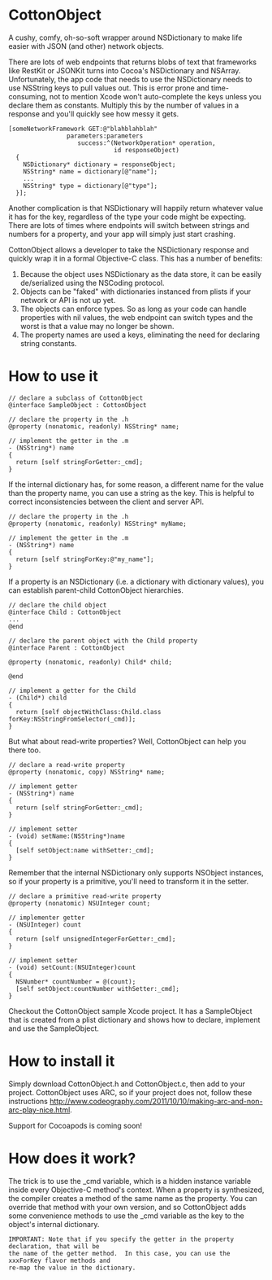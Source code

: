 CottonObject
========

A cushy, comfy, oh-so-soft wrapper around NSDictionary to make life easier with JSON (and other) network objects.


There are lots of web endpoints that returns blobs of text that frameworks like RestKit or JSONKit turns into Cocoa's NSDictionary and NSArray.  Unfortunately, the app code that needs to use the NSDictionary needs to use NSString keys to pull values out.  This is error prone and time-consuming, not to mention Xcode won't auto-complete the keys unless you declare them as constants.  Multiply this by the number of values in a response and you'll quickly see how messy it gets. 

```
[someNetworkFramework GET:@"blahblahblah"
                parameters:parameters
                   success:^(NetworkOperation* operation,
                             id responseObject)
  {
    NSDictionary* dictionary = responseObject;
    NSString* name = dictionary[@"name"];
    ...
    NSString* type = dictionary[@"type"];
  }];
```

Another complication is that NSDictionary will happily return whatever value it has for the key, regardless of the type your code might be expecting.  There are lots of times where endpoints will switch between strings and numbers for a property, and your app will simply just start crashing.

CottonObject allows a developer to take the NSDictionary response and quickly wrap it in a formal Objective-C class.  This has a number of benefits:

1.  Because the object uses NSDictionary as the data store, it can be easily de/serialized using the NSCoding protocol.
2.  Objects can be "faked" with dictionaries instanced from plists if your network or API is not up yet.
3.  The objects can enforce types.  So as long as your code can handle properties with nil values, the web endpoint can switch types and the worst is that a value may no longer be shown.
4.  The property names are used a keys, eliminating the need for declaring string constants.

How to use it
========

```
// declare a subclass of CottonObject
@interface SampleObject : CottonObject

// declare the property in the .h
@property (nonatomic, readonly) NSString* name;

// implement the getter in the .m
- (NSString*) name
{
  return [self stringForGetter:_cmd];
}
```

If the internal dictionary has, for some reason, a different name for the value than the property name, you can use a string as the key.  This is helpful to correct inconsistencies between the client and server API.

```
// declare the property in the .h
@property (nonatomic, readonly) NSString* myName;

// implement the getter in the .m
- (NSString*) name
{
  return [self stringForKey:@"my_name"];
}
```

If a property is an NSDictionary (i.e. a dictionary with dictionary values), you can establish parent-child CottonObject hierarchies.

```
// declare the child object
@interface Child : CottonObject
...
@end

// declare the parent object with the Child property
@interface Parent : CottonObject

@property (nonatomic, readonly) Child* child;

@end

// implement a getter for the Child
- (Child*) child
{
  return [self objectWithClass:Child.class forKey:NSStringFromSelector(_cmd)];
}
```

But what about read-write properties?  Well, CottonObject can help you there too.

```
// declare a read-write property
@property (nonatomic, copy) NSString* name;

// implement getter
- (NSString*) name
{
  return [self stringForGetter:_cmd];
}

// implement setter
- (void) setName:(NSString*)name
{
  [self setObject:name withSetter:_cmd];
}
```

Remember that the internal NSDictionary only supports NSObject instances, so if your property is a primitive, you'll need to transform it in the setter.

```
// declare a primitive read-write property
@property (nonatomic) NSUInteger count;

// implementer getter
- (NSUInteger) count
{
  return [self unsignedIntegerForGetter:_cmd];
}

// implement setter
- (void) setCount:(NSUInteger)count
{
  NSNumber* countNumber = @(count);
  [self setObject:countNumber withSetter:_cmd];
}
```

Checkout the CottonObject sample Xcode project.  It has a SampleObject that is created from a plist dictionary and shows how to declare, implement and use the SampleObject.

How to install it
========

Simply download CottonObject.h and CottonObject.c, then add to your project.  CottonObject uses ARC, so if your project does not, follow these instructions http://www.codeography.com/2011/10/10/making-arc-and-non-arc-play-nice.html.

Support for Cocoapods is coming soon!

How does it work?
========

The trick is to use the _cmd variable, which is a hidden instance variable inside every Objective-C method's context.  When a property is synthesized, the compiler creates a method of the same name as the property.  You can override that method with your own version, and so CottonObject adds some convenience methods to use the _cmd variable as the key to the object's internal dictionary.

```
IMPORTANT: Note that if you specify the getter in the property declaration, that will be
the name of the getter method.  In this case, you can use the xxxForKey flavor methods and
re-map the value in the dictionary.
```

